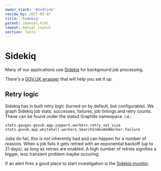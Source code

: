 ```yaml
---
owner_slack: '#2ndline'
review_by: 2017-05-07
title: 'Sidekiq'
parent: /manual.html
layout: manual_layout
section: Tools
---
```


# Sidekiq

Many of our applications use
[Sidekiq](https://github.com/mperham/sidekiq) for background job
processing.

There's a [GOV.UK wrapper](https://github.com/alphagov/govuk_sidekiq) that will help you set it up.

## Retry logic

Sidekiq has in built retry logic (turned on by default, but
configurable). We graph Sidekiq job stats: successes, failures, job
timings and retry counts. These can be found under the statsd Graphite
namespace. i.e.:

```
stats.gauges.govuk.app.support.workers.retry_set_size
stats.govuk.app.whitehall.workers.SearchIndexAddWorker.failure
```

Jobs do fail, this is not inherently bad and can happen for a number of
reasons. When a job fails it gets retried with an exponential backoff
(up to 21 days), as long as retries are enabled. A high number of
retries signifies a bigger, less transient problem maybe occuring.

If an alert fires a good place to start
investigation is the [Sidekiq monitor](/opsmanual/sidekiq-monitoring.html).
